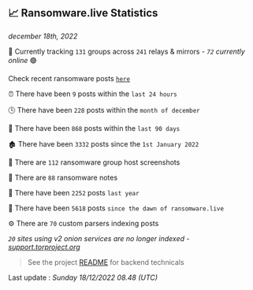 
## 📈 Ransomware.live Statistics
_december 18th, 2022_

🔎 Currently tracking `131` groups across `241` relays & mirrors - _`72` currently online_ 🟢

Check recent ransomware posts [`here`](recentposts.md)


⏰ There have been `9` posts within the `last 24 hours`

🕓 There have been `228` posts within the `month of december`

📅 There have been `868` posts within the `last 90 days`

🏚 There have been `3332` posts since the `1st January 2022`

📸 There are `112` ransomware group host screenshots

📝 There are `88` ransomware notes

🚀 There have been `2252` posts `last year`

🐣 There have been `5618` posts `since the dawn of ransomware.live`

⚙️ There are `70` custom parsers indexing posts

_`20` sites using v2 onion services are no longer indexed - [support.torproject.org](https://support.torproject.org/onionservices/v2-deprecation/)_

> See the project [README](https://github.com/jmousqueton/ransomwatch#readme) for backend technicals



Last update : _Sunday 18/12/2022 08.48 (UTC)_


